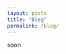 ```yaml
---
layout: posts
title: "Blog"
permalink: /blog/
---
```


soon

<!-- ### Get in Touch

Let’s connect! Feel free to reach out to me at the following:

- 📧 Email: [qazaleh.ranjbaran@gmail.com](mailto:your-email@example.com)
- 🔗 LinkedIn: [Ghazaleh Ranjbaran](https://www.linkedin.com/in/ghazaleh-ranjbaran-6865481ba/)
- 🖥️ GitHub: [ghazalehran](https://github.com/ghazalehran)
 -->
